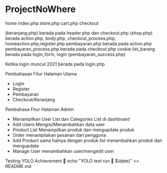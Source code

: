 # ProjectNoWhere
home index.php 
store.php
cart.php
checkout

(keranjang.php) berada pada header.php dan checkout.php
(shop.php) berada action.php, body.php, checkout_process.php, homeaction.php,register.php
pembayaran.php berada pada action.php
pembayaran_process.php berada pada checkout.php
cookie list_barang berada pada login_form, login
(pembayaran_success.php)

Ketika login muncul 2021 berada pada login.php 



Pembahasan Fitur Halaman Utama
- Login
- Register
- Pembayaran
- Checkout/Keranjang

Pembahasa Fitur Halaman Admin
- Menampilkan User List dan Categories List di dashboard
- Add Users Mengisi/Menambahkan data user
- Product List Menampilkan produk dan mengupdate produk
- Order menampilakan pesanan dari pengguna
- Add Product sama halnya dengan produk list menambahkan produk dan mengupdate
- Manage User menambahkan user/mengedit user

Testing YOLO Achievement 🐙
echo "YOLO test run 🐙 $(date)" >> README.md
